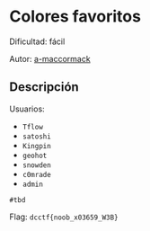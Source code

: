 # Colores favoritos
Dificultad: fácil

Autor: [a-maccormack](https://github.com/a-maccormack)


## Descripción
Usuarios:
- `Tflow`
- `satoshi`
- `Kingpin`
- `geohot`
- `snowden`
- `c0mrade`
- `admin`

```
#tbd
```

Flag: `dcctf{noob_x03659_W3B}`
